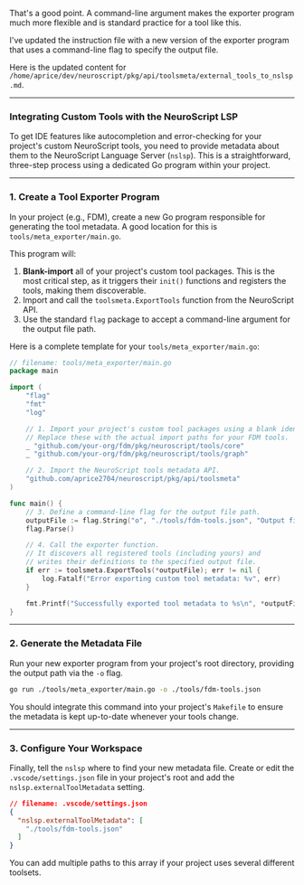 That's a good point. A command-line argument makes the exporter program much more flexible and is standard practice for a tool like this.

I've updated the instruction file with a new version of the exporter program that uses a command-line flag to specify the output file.

Here is the updated content for `/home/aprice/dev/neuroscript/pkg/api/toolsmeta/external_tools_to_nslsp.md`.

-----

### Integrating Custom Tools with the NeuroScript LSP

To get IDE features like autocompletion and error-checking for your project's custom NeuroScript tools, you need to provide metadata about them to the NeuroScript Language Server (`nslsp`). This is a straightforward, three-step process using a dedicated Go program within your project.

-----

### 1\. Create a Tool Exporter Program

In your project (e.g., FDM), create a new Go program responsible for generating the tool metadata. A good location for this is `tools/meta_exporter/main.go`.

This program will:

1.  **Blank-import** all of your project's custom tool packages. This is the most critical step, as it triggers their `init()` functions and registers the tools, making them discoverable.
2.  Import and call the `toolsmeta.ExportTools` function from the NeuroScript API.
3.  Use the standard `flag` package to accept a command-line argument for the output file path.

Here is a complete template for your `tools/meta_exporter/main.go`:

```go
// filename: tools/meta_exporter/main.go
package main

import (
    "flag"
    "fmt"
    "log"

    // 1. Import your project's custom tool packages using a blank identifier.
    // Replace these with the actual import paths for your FDM tools.
    _ "github.com/your-org/fdm/pkg/neuroscript/tools/core"
    _ "github.com/your-org/fdm/pkg/neuroscript/tools/graph"

    // 2. Import the NeuroScript tools metadata API.
    "github.com/aprice2704/neuroscript/pkg/api/toolsmeta"
)

func main() {
    // 3. Define a command-line flag for the output file path.
    outputFile := flag.String("o", "./tools/fdm-tools.json", "Output file for the JSON metadata")
    flag.Parse()

    // 4. Call the exporter function.
    // It discovers all registered tools (including yours) and
    // writes their definitions to the specified output file.
    if err := toolsmeta.ExportTools(*outputFile); err != nil {
        log.Fatalf("Error exporting custom tool metadata: %v", err)
    }

    fmt.Printf("Successfully exported tool metadata to %s\n", *outputFile)
}
```

-----

### 2\. Generate the Metadata File

Run your new exporter program from your project's root directory, providing the output path via the `-o` flag.

```bash
go run ./tools/meta_exporter/main.go -o ./tools/fdm-tools.json
```

You should integrate this command into your project's `Makefile` to ensure the metadata is kept up-to-date whenever your tools change.

-----

### 3\. Configure Your Workspace

Finally, tell the `nslsp` where to find your new metadata file. Create or edit the `.vscode/settings.json` file in your project's root and add the `nslsp.externalToolMetadata` setting.

```json
// filename: .vscode/settings.json
{
  "nslsp.externalToolMetadata": [
    "./tools/fdm-tools.json"
  ]
}
```

You can add multiple paths to this array if your project uses several different toolsets.
